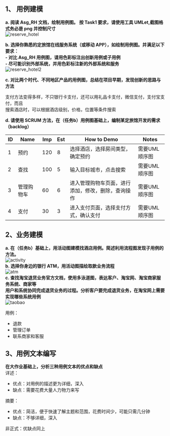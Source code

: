 ## 1、 用例建模 ##
**a. 阅读 Asg_RH 文档，绘制用例图。 按 Task1 要求，请使用工具 UMLet,截图格式务必是 png 并控制尺寸**  
![reserve_hotel]({{site.url}}/image/reserve_hotel.PNG)  

**b. 选择你熟悉的定旅馆在线服务系统（或移动 APP），如绘制用例图。并满足以下要求：**  
**- 对比 Asg_RH 用例图，请用色彩标注出创新用例或子用例**  
**- 尽可能识别外部系统，并用色彩标注新的外部系统和服务**  
![reserve_hotel2]({{site.url}}/image/reserve_hotel2.PNG)  

**c. 对比两个时代、不同地区产品的用例图，总结在项目早期，发现创新的思路与方法**  
  
支付方法变得多样，不只银行卡支付，还可以用礼品卡支付，微信支付，支付宝支付，而且  
搜索酒店时，可以根据酒店级别，价格，位置等条件搜索  

**d. 请使用 SCRUM 方法，在（任务b）用例图基础上，编制某定旅馆开发的需求 （backlog）**  

|ID|Name|Imp|Est|How to Demo|Notes|  
|-|-|-|-|-|-|  
|1|预约|120|8|选择酒店，选择房间类型，确定预约|需要UML顺序图|  
|2|查找|100|5|输入目标城市，点击搜索|需要UML顺序图|  
|3|管理购物车|60|6|进入管理购物车页面，进行添加，修改，删除，查询操作|需要UML顺序图|  
|4|支付|30|3|进入支付页面，选择支付方式，确认支付|需要UML顺序图|  

## 2、业务建模 ##
**a. 在（任务b）基础上，用活动图建模找酒店用例。简述利用流程图发现子用例的方法。**  
![activity]({{site.url}}/image/activity.png)  
**b. 选择你身边的银行 ATM，用活动图描绘取款业务流程**  
![atm]({{site.url}}/image/atm.png)  
**c. 查找淘宝退货业务官方文档，使用多泳道图，表达客户、淘宝网、淘宝商家服务系统、商家等**  
**用户和系统协同完成退货业务的过程。分析客户要完成退货业务，在淘宝网上需要实现哪些系统用例**  
![taobao]({{site.url}}/image/taobao.png)  

用例：
* 退款
* 管理订单
* 联系商家和客服
## 3、用例文本编写 ##
**在大作业基础上，分析三种用例文本的优点和缺点**  
详述：  
* 优点：对用例的描述更为详细，深入
* 缺点：需要花费大量人力物力来写  

摘要：  
* 优点：简洁，便于快速了解主题和范围，花费时间少，可能只需几分钟
* 缺点：不够详细，深入  

非正式：优缺点同上





















